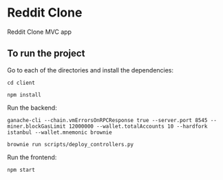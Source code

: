 # Reddit Clone

Reddit Clone MVC app

## To run the project

Go to each of the directories and install the dependencies:

`cd client`

`npm install`

Run the backend:

`ganache-cli --chain.vmErrorsOnRPCResponse true --server.port 8545 --miner.blockGasLimit 12000000 --wallet.totalAccounts 10 --hardfork istanbul --wallet.mnemonic brownie`

`brownie run scripts/deploy_controllers.py`

Run the frontend:

`npm start`


